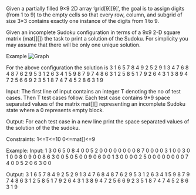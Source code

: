 Given a partially filled 9×9 2D array ‘grid[9][9]’, the goal is to assign digits (from 1 to 9) to the empty cells so that every row, 
column, and subgrid of size 3×3 contains exactly one instance of the digits from 1 to 9.

Given an incomplete Sudoku configuration in terms of a 9x9  2-D square matrix (mat[][]) the task to print a solution of the Sudoku. For simplicity you may assume that there will be only one unique solution.

Example
![Graph](../../images/sudoku.jpg)

For the above configuration the solution is
3 1 6 5 7 8 4 9 2
5 2 9 1 3 4 7 6 8
4 8 7 6 2 9 5 3 1
2 6 3 4 1 5 9 8 7
9 7 4 8 6 3 1 2 5
8 5 1 7 9 2 6 4 3
1 3 8 9 4 7 2 5 6
6 9 2 3 5 1 8 7 4
7 4 5 2 8 6 3 1 9


Input:
The first line of input contains an integer T denoting the no of test cases. Then T test cases follow. Each test case contains 9*9 space separated values of the matrix mat[][] representing an incomplete Sudoku state where a 0 represents empty block.

Output:
For each test case in a new line print the space separated values of the solution of the the sudoku.

Constraints:
1<=T<=10
0<=mat[]<=9

Example:
Input:
1
3 0 6 5 0 8 4 0 0 5 2 0 0 0 0 0 0 0 0 8 7 0 0 0 0 3 1 0 0 3 0 1 0 0 8 0 9 0 0 8 6 3 0 0 5 0 5 0 0 9 0 6 0 0 1 3 0 0 0 0 2 5 0 0 0 0 0 0 0 0 7 4 0 0 5 2 0 6 3 0 0

Output:
3 1 6 5 7 8 4 9 2 5 2 9 1 3 4 7 6 8 4 8 7 6 2 9 5 3 1 2 6 3 4 1 5 9 8 7 9 7 4 8 6 3 1 2 5 8 5 1 7 9 2 6 4 3 1 3 8 9 4 7 2 5 6 6 9 2 3 5 1 8 7 4 7 4 5 2 8 6 3 1 9 